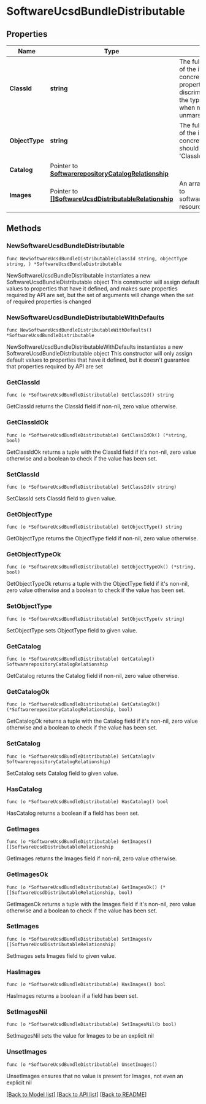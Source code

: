 # SoftwareUcsdBundleDistributable

## Properties

Name | Type | Description | Notes
------------ | ------------- | ------------- | -------------
**ClassId** | **string** | The fully-qualified name of the instantiated, concrete type. This property is used as a discriminator to identify the type of the payload when marshaling and unmarshaling data. | [default to "software.UcsdBundleDistributable"]
**ObjectType** | **string** | The fully-qualified name of the instantiated, concrete type. The value should be the same as the &#39;ClassId&#39; property. | [default to "software.UcsdBundleDistributable"]
**Catalog** | Pointer to [**SoftwarerepositoryCatalogRelationship**](SoftwarerepositoryCatalogRelationship.md) |  | [optional] 
**Images** | Pointer to [**[]SoftwareUcsdDistributableRelationship**](SoftwareUcsdDistributableRelationship.md) | An array of relationships to softwareUcsdDistributable resources. | [optional] [readonly] 

## Methods

### NewSoftwareUcsdBundleDistributable

`func NewSoftwareUcsdBundleDistributable(classId string, objectType string, ) *SoftwareUcsdBundleDistributable`

NewSoftwareUcsdBundleDistributable instantiates a new SoftwareUcsdBundleDistributable object
This constructor will assign default values to properties that have it defined,
and makes sure properties required by API are set, but the set of arguments
will change when the set of required properties is changed

### NewSoftwareUcsdBundleDistributableWithDefaults

`func NewSoftwareUcsdBundleDistributableWithDefaults() *SoftwareUcsdBundleDistributable`

NewSoftwareUcsdBundleDistributableWithDefaults instantiates a new SoftwareUcsdBundleDistributable object
This constructor will only assign default values to properties that have it defined,
but it doesn't guarantee that properties required by API are set

### GetClassId

`func (o *SoftwareUcsdBundleDistributable) GetClassId() string`

GetClassId returns the ClassId field if non-nil, zero value otherwise.

### GetClassIdOk

`func (o *SoftwareUcsdBundleDistributable) GetClassIdOk() (*string, bool)`

GetClassIdOk returns a tuple with the ClassId field if it's non-nil, zero value otherwise
and a boolean to check if the value has been set.

### SetClassId

`func (o *SoftwareUcsdBundleDistributable) SetClassId(v string)`

SetClassId sets ClassId field to given value.


### GetObjectType

`func (o *SoftwareUcsdBundleDistributable) GetObjectType() string`

GetObjectType returns the ObjectType field if non-nil, zero value otherwise.

### GetObjectTypeOk

`func (o *SoftwareUcsdBundleDistributable) GetObjectTypeOk() (*string, bool)`

GetObjectTypeOk returns a tuple with the ObjectType field if it's non-nil, zero value otherwise
and a boolean to check if the value has been set.

### SetObjectType

`func (o *SoftwareUcsdBundleDistributable) SetObjectType(v string)`

SetObjectType sets ObjectType field to given value.


### GetCatalog

`func (o *SoftwareUcsdBundleDistributable) GetCatalog() SoftwarerepositoryCatalogRelationship`

GetCatalog returns the Catalog field if non-nil, zero value otherwise.

### GetCatalogOk

`func (o *SoftwareUcsdBundleDistributable) GetCatalogOk() (*SoftwarerepositoryCatalogRelationship, bool)`

GetCatalogOk returns a tuple with the Catalog field if it's non-nil, zero value otherwise
and a boolean to check if the value has been set.

### SetCatalog

`func (o *SoftwareUcsdBundleDistributable) SetCatalog(v SoftwarerepositoryCatalogRelationship)`

SetCatalog sets Catalog field to given value.

### HasCatalog

`func (o *SoftwareUcsdBundleDistributable) HasCatalog() bool`

HasCatalog returns a boolean if a field has been set.

### GetImages

`func (o *SoftwareUcsdBundleDistributable) GetImages() []SoftwareUcsdDistributableRelationship`

GetImages returns the Images field if non-nil, zero value otherwise.

### GetImagesOk

`func (o *SoftwareUcsdBundleDistributable) GetImagesOk() (*[]SoftwareUcsdDistributableRelationship, bool)`

GetImagesOk returns a tuple with the Images field if it's non-nil, zero value otherwise
and a boolean to check if the value has been set.

### SetImages

`func (o *SoftwareUcsdBundleDistributable) SetImages(v []SoftwareUcsdDistributableRelationship)`

SetImages sets Images field to given value.

### HasImages

`func (o *SoftwareUcsdBundleDistributable) HasImages() bool`

HasImages returns a boolean if a field has been set.

### SetImagesNil

`func (o *SoftwareUcsdBundleDistributable) SetImagesNil(b bool)`

 SetImagesNil sets the value for Images to be an explicit nil

### UnsetImages
`func (o *SoftwareUcsdBundleDistributable) UnsetImages()`

UnsetImages ensures that no value is present for Images, not even an explicit nil

[[Back to Model list]](../README.md#documentation-for-models) [[Back to API list]](../README.md#documentation-for-api-endpoints) [[Back to README]](../README.md)



